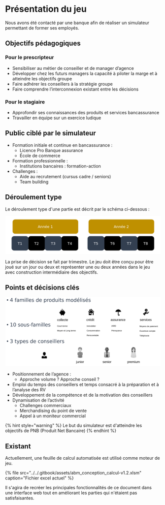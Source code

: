 # Présentation du jeu

Nous avons été contacté par une banque afin de réaliser un simulateur permettant de former ses employés. 

## Objectifs pédagogiques

### Pour le prescripteur 

* Sensibiliser au métier de conseiller et de manager d’agence 
* Développer chez les futurs managers la capacité à piloter la marge et à atteindre les objectifs groupe 
* Faire adhérer les conseillers à la stratégie groupe 
* Faire comprendre l’interconnexion existant entre les décisions

### Pour le stagiaire

* Approfondir ses connaissances des produits et services bancassurance 
* Travailler en équipe sur un exercice ludique

## Public ciblé par le simulateur

* Formation initiale et continue en bancassurance : 
  * Licence Pro Banque assurance 
  * École de commerce
* Formation professionnelle : 
  * Institutions bancaires : formation-action
* Challenges : 
  * Aide au recrutement \(cursus cadre / seniors\) 
  * Team building

## Déroulement type

Le déroulement type d'une partie est décrit par le schéma ci-dessous : 

![](../../.gitbook/assets/image%20%2810%29.png)

La prise de décision se fait par trimestre. Le jeu doit être conçu pour être joué sur un jour ou deux et représenter une ou deux années dans le jeu avec construction intermédiaire des objectifs.

## Points et décisions clés

![](../../.gitbook/assets/image%20%2812%29.png)

* Positionnement de l’agence : 
  * Approche volume ? Approche conseil ?
* Emploi du temps des conseillers et temps consacré à la préparation et à l’analyse des RV
* Développement de la compétence et de la motivation des conseillers
* Dynamisation de l’activité 
  * Challenges commerciaux 
  * Merchandising du point de vente 
  * Appel à un moniteur commercial

{% hint style="warning" %}
Le but du simulateur est d'atteindre les objectifs de PNB \(Produit Net Bancaire\)
{% endhint %}

## Existant

Actuellement, une feuille de calcul automatisée est utilisé comme moteur de jeu.

{% file src="../../.gitbook/assets/abm\_conception\_calcul-v1.2.xlsm" caption="Fichier excel actuel" %}

Il s'agira de recréer les principales fonctionnalités de ce document dans une interface web tout en améliorant les parties qui n'étaient pas satisfaisantes.

